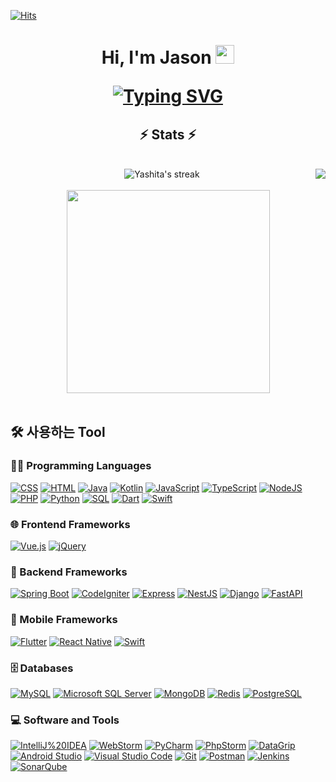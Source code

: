 [![Hits](https://hits.seeyoufarm.com/api/count/incr/badge.svg?url=https%3A%2F%2Fgithub.com%2Fjason1653%2Fhit-counter&count_bg=%2379C83D&title_bg=%23555555&icon=&icon_color=%23E7E7E7&title=hits&edge_flat=false)](https://hits.seeyoufarm.com)


<h1 align="center">
Hi, I'm Jason
  <img src="https://media.giphy.com/media/hvRJCLFzcasrR4ia7z/giphy.gif" width="30">
<p align="center">
<a href="https://git.io/typing-svg"><img src="https://readme-typing-svg.demolab.com?font=Fira+Code&pause=1000&width=435&lines=Full+Stack+Developer" alt="Typing SVG" /></a>
</p>
</h1>

<h2 align="center">⚡ Stats ⚡</h2>
<br>
<div align=center>
  <div align=center>
    <img title="🔥 Get streak stats for your profile at git.io/streak-stats" alt="Yashita's streak" src="https://github-readme-streak-stats.herokuapp.com/?user=jason1653&theme=monokai-metallian&hide_border=true"/>   
    <img align="right" src="https://github-readme-stats.vercel.app/api?username=jason1653&show_icons=true&langs_count=8&layout=compact&theme=react&hide_border=true&bg_color=1F222E&title_color=F85D7F&icon_color=F8D866" />
  </div>
  <br>
  <div align=center>
    <a href="https://github.com/jason1653">
      <img width=325 align="center" src="https://github-readme-stats.vercel.app/api/top-langs/?username=jason1653&langs_count=8&layout=compact&theme=react&hide_border=true&bg_color=1F222E&title_color=F85D7F&icon_color=F8D866" />
    </a>
  </div>
  <br>

  
<!--   <img src="https://github-readme-activity-graph.cyclic.app/graph?username=jason1653&theme=react-dark&bg_color=20232a&hide_border=true" width="100%"/> -->
  
</div>



## 🛠️ 사용하는 Tool

### 👨‍💻 Programming Languages

<p>
    <a href="#"><img alt="CSS" src="https://img.shields.io/badge/CSS%20-%231572B6.svg?logo=css3&logoColor=white"></a>
    <a href="#"><img alt="HTML" src="https://img.shields.io/badge/HTML%20-%23E34F26.svg?logo=html5&logoColor=white"></a>
    <a href="#"><img alt="Java" src="https://img.shields.io/badge/Java-%23007396.svg?logo=java&logoColor=white"></a>
    <a href="#"><img alt="Kotlin" src="https://img.shields.io/badge/Kotlin-7F52FF.svg?logo=Kotlin&logoColor=white"></a>
    <a href="#"><img alt="JavaScript" src="https://img.shields.io/badge/JavaScript%20-%23F7DF1E.svg?logo=javascript&logoColor=black"></a>
    <a href="#"><img alt="TypeScript" src="https://img.shields.io/badge/TypeScript-3178C6.svg?logo=typescript&logoColor=white"></a>
    <a href="#"><img alt="NodeJS" src="https://img.shields.io/badge/Node.js%20-%2343853D.svg?logo=node.js&logoColor=white"></a>
    <a href="#"><img alt="PHP" src="https://img.shields.io/badge/PHP-%23777BB4.svg?logo=php&logoColor=white"></a>
    <a href="#"><img alt="Python" src="https://img.shields.io/badge/Python%20-%2314354C.svg?logo=python&logoColor=white"></a>
    <a href="#"><img alt="SQL" src="https://img.shields.io/badge/SQL%20-%23025E8C.svg?logo=amazon-dynamodb&logoColor=white"></a>
    <a href="#"><img alt="Dart" src="https://img.shields.io/badge/Dart-0175C2?logo=Dart&logoColor=white"></a>
    <a href="#"><img alt="Swift" src="https://img.shields.io/badge/Swift-F05138?logo=Swift&logoColor=white"></a>
</p>


### 🌐 Frontend Frameworks
<p>
    <a href="#"><img alt="Vue.js" src="https://img.shields.io/badge/Vue.js%20-4FC08D.svg?logo=Vue.js&logoColor=white"></a>
    <a href="#"><img alt="jQuery" src="https://img.shields.io/badge/jQuery-0769AD.svg?logo=jQuery&logoColor=white"></a>
</p>

### 🧰 Backend Frameworks
<p>
    <a href="#"><img alt="Spring Boot" src="https://img.shields.io/badge/Spring Boot%20-6DB33F.svg?logo=Spring Boot&logoColor=white"></a>
    <a href="#"><img alt="CodeIgniter" src="https://img.shields.io/badge/CodeIgniter-EF4223?logo=CodeIgniter&logoColor=white"></a>
    <a href="#"><img alt="Express" src="https://img.shields.io/badge/Express-000000?logo=Express&logoColor=white"></a>
    <a href="#"><img alt="NestJS" src="https://img.shields.io/badge/NestJS-E0234E?logo=NestJS&logoColor=white"></a>
    <a href="#"><img alt="Django" src="https://img.shields.io/badge/Django-092E20?logo=Django&logoColor=white"></a>
    <a href="#"><img alt="FastAPI" src="https://img.shields.io/badge/FastAPI-009688?logo=FastAPI&logoColor=white"></a>
</p>

### 📱 Mobile Frameworks
<p>
    <a href="#"><img alt="Flutter" src="https://img.shields.io/badge/Flutter-02569B?logo=Flutter&logoColor=white"></a>
    <a href="#"><img alt="React Native" src="https://img.shields.io/badge/React Native-20232A?logo=React&logoColor=61DAFB"></a>
    <a href="#"><img alt="Swift" src="https://img.shields.io/badge/Swift-F05138?logo=Swift&logoColor=white"></a>
    
</p>

### 🗄️ Databases

<p>
<a href="#"><img alt="MySQL" src="https://img.shields.io/badge/MySQL-4479A1.svg?logo=mysql&logoColor=white"></a>
<a href="#"><img alt="Microsoft SQL Server" src ="https://img.shields.io/badge/Microsoft SQL Server-CC2927.svg?logo=Microsoft SQL Server&logoColor=white"></a>
<a href="#"><img alt="MongoDB" src ="https://img.shields.io/badge/MongoDB-%234ea94b.svg?logo=mongodb&logoColor=white"></a>
<a href="#"><img alt="Redis" src ="https://img.shields.io/badge/Redis-DC382D.svg?logo=Redis&logoColor=white"></a>
<a href="#"><img alt="PostgreSQL" src ="https://img.shields.io/badge/PostgreSQL-4169E1.svg?logo=PostgreSQL&logoColor=white"></a>

</p>

### 💻 Software and Tools

<p>
    <a href="#"><img alt="IntelliJ%20IDEA" src="https://img.shields.io/badge/IntelliJ%20IDEA-FD2856.svg?logo=IntelliJ%20IDEA&logoColor=white"></a>
    <a href="#"><img alt="WebStorm" src="https://img.shields.io/badge/WebStorm-11A1F7.svg?logo=WebStorm&logoColor=white"></a>
    <a href="#"><img alt="PyCharm" src="https://img.shields.io/badge/PyCharm-22CFB7.svg?logo=PyCharm&logoColor=white"></a>
    <a href="#"><img alt="PhpStorm" src="https://img.shields.io/badge/PhpStorm-BD45F1.svg?logo=PhpStorm&logoColor=white"></a>
<a href="#"><img alt="DataGrip" src="https://img.shields.io/badge/DataGrip-C774F7.svg?logo=DataGrip&logoColor=white"></a>
<a href="#"><img alt="Android Studio" src="https://img.shields.io/badge/Android%20Studio-3FDC84.svg?logo=android-studio&logoColor=white"></a>
    <a href="#"><img alt="Visual Studio Code" src="https://img.shields.io/badge/Visual%20Studio%20Code-0078d7.svg?logo=visual-studio-code&logoColor=white"></a>
    <a href="#"><img alt="Git" src="https://img.shields.io/badge/Git%20-%23F05033.svg?logo=git&logoColor=white"></a>
    <a href="#"><img alt="Postman" src="https://img.shields.io/badge/Postman-FF6C37?logo=postman&logoColor=white"></a>
    <a href="#"><img alt="Jenkins" src="https://img.shields.io/badge/Jenkins-D24939?logo=Jenkins&logoColor=white"></a>
    <a href="#"><img alt="SonarQube" src="https://img.shields.io/badge/SonarQube-4E9BCD?logo=SonarQube&logoColor=white"></a>
</p>
